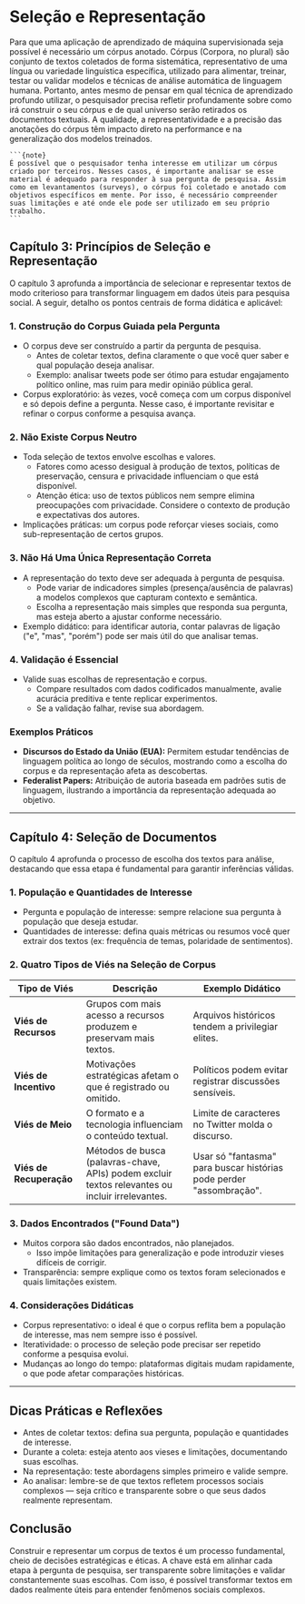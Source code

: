 
# Seleção e Representação

Para que uma aplicação de aprendizado de máquina supervisionada seja possível é necessário um córpus anotado. Córpus (Corpora, no plural) são conjunto de textos coletados de forma sistemática, representativo de uma língua ou variedade linguística específica, utilizado para alimentar, treinar, testar ou validar modelos e técnicas de análise automática de linguagem humana. Portanto, antes mesmo de pensar em qual técnica de aprendizado profundo utilizar, o pesquisador precisa refletir profundamente sobre como irá construir o seu córpus e de qual universo serão retirados os documentos textuais. A qualidade, a representatividade e a precisão das anotações do córpus têm impacto direto na performance e na generalização dos modelos treinados.

````{margin}
```{note}
É possível que o pesquisador tenha interesse em utilizar um córpus criado por terceiros. Nesses casos, é importante analisar se esse material é adequado para responder à sua pergunta de pesquisa. Assim como em levantamentos (surveys), o córpus foi coletado e anotado com objetivos específicos em mente. Por isso, é necessário compreender suas limitações e até onde ele pode ser utilizado em seu próprio trabalho.
```
````


## Capítulo 3: Princípios de Seleção e Representação

O capítulo 3 aprofunda a importância de selecionar e representar textos de modo criterioso para transformar linguagem em dados úteis para pesquisa social. A seguir, detalho os pontos centrais de forma didática e aplicável:

### 1. Construção do Corpus Guiada pela Pergunta

- O corpus deve ser construído a partir da pergunta de pesquisa.
  - Antes de coletar textos, defina claramente o que você quer saber e qual população deseja analisar.
  - Exemplo: analisar tweets pode ser ótimo para estudar engajamento político online, mas ruim para medir opinião pública geral.
- Corpus exploratório: às vezes, você começa com um corpus disponível e só depois define a pergunta. Nesse caso, é importante revisitar e refinar o corpus conforme a pesquisa avança.

### 2. Não Existe Corpus Neutro

- Toda seleção de textos envolve escolhas e valores.
  - Fatores como acesso desigual à produção de textos, políticas de preservação, censura e privacidade influenciam o que está disponível.
  - Atenção ética: uso de textos públicos nem sempre elimina preocupações com privacidade. Considere o contexto de produção e expectativas dos autores.
- Implicações práticas: um corpus pode reforçar vieses sociais, como sub-representação de certos grupos.

### 3. Não Há Uma Única Representação Correta

- A representação do texto deve ser adequada à pergunta de pesquisa.
  - Pode variar de indicadores simples (presença/ausência de palavras) a modelos complexos que capturam contexto e semântica.
  - Escolha a representação mais simples que responda sua pergunta, mas esteja aberto a ajustar conforme necessário.
- Exemplo didático: para identificar autoria, contar palavras de ligação ("e", "mas", "porém") pode ser mais útil do que analisar temas.

### 4. Validação é Essencial

- Valide suas escolhas de representação e corpus.
  - Compare resultados com dados codificados manualmente, avalie acurácia preditiva e tente replicar experimentos.
  - Se a validação falhar, revise sua abordagem.

### Exemplos Práticos

- **Discursos do Estado da União (EUA):** Permitem estudar tendências de linguagem política ao longo de séculos, mostrando como a escolha do corpus e da representação afeta as descobertas.
- **Federalist Papers:** Atribuição de autoria baseada em padrões sutis de linguagem, ilustrando a importância da representação adequada ao objetivo.

---

## Capítulo 4: Seleção de Documentos

O capítulo 4 aprofunda o processo de escolha dos textos para análise, destacando que essa etapa é fundamental para garantir inferências válidas.

### 1. População e Quantidades de Interesse

- Pergunta e população de interesse: sempre relacione sua pergunta à população que deseja estudar.
- Quantidades de interesse: defina quais métricas ou resumos você quer extrair dos textos (ex: frequência de temas, polaridade de sentimentos).

### 2. Quatro Tipos de Viés na Seleção de Corpus

| Tipo de Viés           | Descrição                                                                                       | Exemplo Didático                                   |
|------------------------|------------------------------------------------------------------------------------------------|----------------------------------------------------|
| **Viés de Recursos**   | Grupos com mais acesso a recursos produzem e preservam mais textos.                            | Arquivos históricos tendem a privilegiar elites.   |
| **Viés de Incentivo**  | Motivações estratégicas afetam o que é registrado ou omitido.                                  | Políticos podem evitar registrar discussões sensíveis. |
| **Viés de Meio**       | O formato e a tecnologia influenciam o conteúdo textual.                                       | Limite de caracteres no Twitter molda o discurso.  |
| **Viés de Recuperação**| Métodos de busca (palavras-chave, APIs) podem excluir textos relevantes ou incluir irrelevantes.| Usar só "fantasma" para buscar histórias pode perder "assombração". |

### 3. Dados Encontrados ("Found Data")

- Muitos corpora são dados encontrados, não planejados.
  - Isso impõe limitações para generalização e pode introduzir vieses difíceis de corrigir.
- Transparência: sempre explique como os textos foram selecionados e quais limitações existem.

### 4. Considerações Didáticas

- Corpus representativo: o ideal é que o corpus reflita bem a população de interesse, mas nem sempre isso é possível.
- Iteratividade: o processo de seleção pode precisar ser repetido conforme a pesquisa evolui.
- Mudanças ao longo do tempo: plataformas digitais mudam rapidamente, o que pode afetar comparações históricas.

---

## Dicas Práticas e Reflexões

- Antes de coletar textos: defina sua pergunta, população e quantidades de interesse.
- Durante a coleta: esteja atento aos vieses e limitações, documentando suas escolhas.
- Na representação: teste abordagens simples primeiro e valide sempre.
- Ao analisar: lembre-se de que textos refletem processos sociais complexos — seja crítico e transparente sobre o que seus dados realmente representam.


## Conclusão

Construir e representar um corpus de textos é um processo fundamental, cheio de decisões estratégicas e éticas. A chave está em alinhar cada etapa à pergunta de pesquisa, ser transparente sobre limitações e validar constantemente suas escolhas. Com isso, é possível transformar textos em dados realmente úteis para entender fenômenos sociais complexos.



